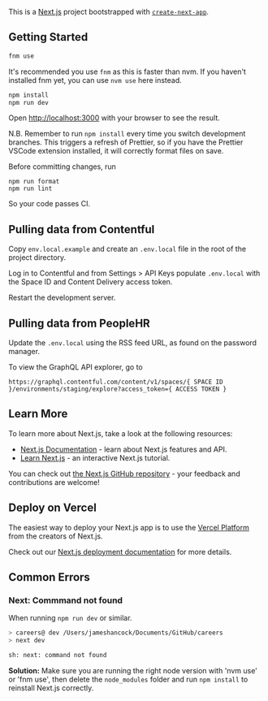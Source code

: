 This is a [Next.js](https://nextjs.org/) project bootstrapped with [`create-next-app`](https://github.com/vercel/next.js/tree/canary/packages/create-next-app).

## Getting Started

```bash
fnm use
```

It's recommended you use `fnm` as this is faster than nvm. If you haven't installed fnm yet, you can use `nvm use` here instead.

```bash
npm install
npm run dev
```

Open [http://localhost:3000](http://localhost:3000) with your browser to see the result.

N.B. Remember to run `npm install` every time you switch development branches. This triggers a refresh of Prettier, so if you have the Prettier VSCode extension installed, it will correctly format files on save.

Before committing changes, run

```
npm run format
npm run lint
```

So your code passes CI.

## Pulling data from Contentful

Copy `env.local.example` and create an `.env.local` file in the root of the project directory.

Log in to Contentful and from Settings > API Keys populate `.env.local` with the Space ID and Content Delivery access token.

Restart the development server.

## Pulling data from PeopleHR

Update the `.env.local` using the RSS feed URL, as found on the password manager.

To view the GraphQL API explorer, go to

```
https://graphql.contentful.com/content/v1/spaces/{ SPACE ID }/environments/staging/explore?access_token={ ACCESS TOKEN }
```

## Learn More

To learn more about Next.js, take a look at the following resources:

- [Next.js Documentation](https://nextjs.org/docs) - learn about Next.js features and API.
- [Learn Next.js](https://nextjs.org/learn) - an interactive Next.js tutorial.

You can check out [the Next.js GitHub repository](https://github.com/vercel/next.js/) - your feedback and contributions are welcome!

## Deploy on Vercel

The easiest way to deploy your Next.js app is to use the [Vercel Platform](https://vercel.com/new?utm_medium=default-template&filter=next.js&utm_source=create-next-app&utm_campaign=create-next-app-readme) from the creators of Next.js.

Check out our [Next.js deployment documentation](https://nextjs.org/docs/deployment) for more details.

## Common Errors

### Next: Commmand not found

When running `npm run dev` or similar.

```bash
> careers@ dev /Users/jameshancock/Documents/GitHub/careers
> next dev

sh: next: command not found
```

**Solution:** Make sure you are running the right node version with 'nvm use' or 'fnm use', then delete the `node_modules` folder and run `npm install` to reinstall Next.js correctly.
